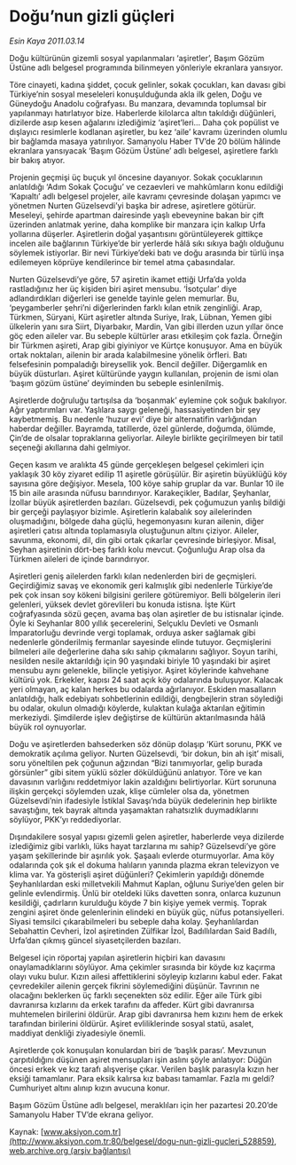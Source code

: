 # Doğu’nun gizli güçleri

*Esin Kaya 2011.03.14*

<div class="pNewsDetailMainContent" itemprop="articleBody">
 <p>
  Doğu kültürünün gizemli sosyal yapılanmaları ‘aşiretler’, Başım Gözüm Üstüne adlı belgesel programında bilinmeyen yönleriyle ekranlara yansıyor.
 </p>
 <p>
  <p class="MsoNormal">
   Töre cinayeti, kadına şiddet, çocuk gelinler, sokak çocukları, kan davası gibi Türkiye’nin sosyal meseleleri konuşulduğunda akla ilk gelen, Doğu ve Güneydoğu Anadolu coğrafyası. Bu manzara, devamında toplumsal bir yapılanmayı hatırlatıyor bize. Haberlerde kilolarca altın takıldığı düğünleri, dizilerde asıp kesen ağalarını izlediğimiz ‘aşiret’leri... Daha çok popülist ve dışlayıcı resimlerle kodlanan aşiretler, bu kez ‘aile’ kavramı üzerinden olumlu bir bağlamda masaya yatırılıyor. Samanyolu Haber TV’de 20 bölüm hâlinde ekranlara yansıyacak ‘Başım Gözüm Üstüne’ adlı belgesel, aşiretlere farklı bir bakış atıyor.
  </p>
  <p class="MsoNormal">
   Projenin geçmişi üç buçuk yıl öncesine dayanıyor. Sokak çocuklarının anlatıldığı ‘Adım Sokak Çocuğu’ ve cezaevleri ve mahkûmların konu edildiği ‘Kapıaltı’ adlı belgesel projeler, aile kavramı çevresinde dolaşan yapımcı ve yönetmen Nurten Güzelsevdi’yi başka bir adrese, aşiretlere götürür. Meseleyi, şehirde apartman dairesinde yaşlı ebeveynine bakan bir çift üzerinden anlatmak yerine, daha komplike bir manzara için kalkıp Urfa yollarına düşerler. Aşiretlerin doğal yaşantısını görüntüleyerek gittikçe incelen aile bağlarının Türkiye’de bir yerlerde hâlâ sıkı sıkıya bağlı olduğunu söylemek istiyorlar. Bir nevi Türkiye’deki batı ve doğu arasında bir türlü inşa edilemeyen köprüye kendilerince bir temel atma çabasındalar.
  </p>
  <p class="MsoNormal">
   Nurten Güzelsevdi’ye göre, 57 aşiretin ikamet ettiği Urfa’da yolda rastladığınız her üç kişiden biri aşiret mensubu. ‘İsotçular’ diye adlandırdıkları diğerleri ise genelde tayinle gelen memurlar. Bu, ‘peygamberler şehri’ni diğerlerinden farklı kılan etnik zenginliği. Arap, Türkmen, Süryani, Kürt aşiretler altında Suriye, Irak, Lübnan, Yemen gibi ülkelerin yanı sıra Siirt, Diyarbakır, Mardin, Van gibi illerden uzun yıllar önce göç eden aileler var. Bu sebeple kültürler arası etkileşim çok fazla. Örneğin bir Türkmen aşireti, Arap gibi giyiniyor ve Kürtçe konuşuyor. Ama en büyük ortak noktaları, ailenin bir arada kalabilmesine yönelik örfleri. Batı felsefesinin pompaladığı bireysellik yok. Bencil değiller. Diğergamlık en büyük düsturları. Aşiret kültüründe yaygın kullanılan, projenin de ismi olan ‘başım gözüm üstüne’ deyiminden bu sebeple esinlenilmiş.
  </p>
  <p class="MsoNormal">
   Aşiretlerde doğruluğu tartışılsa da ‘boşanmak’ eylemine çok soğuk bakılıyor. Ağır yaptırımları var. Yaşlılara saygı geleneği, hassasiyetinden bir şey kaybetmemiş. Bu nedenle ‘huzur evi’ diye bir alternatifin varlığından haberdar değiller. Bayramda, tatillerde, özel günlerde, doğumda, ölümde, Çin’de de olsalar topraklarına geliyorlar. Aileyle birlikte geçirilmeyen bir tatil seçeneği akıllarına dahi gelmiyor.
  </p>
  <p class="MsoNormal">
   Geçen kasım ve aralıkta 45 günde gerçekleşen belgesel çekimleri için yaklaşık 30 köy ziyaret edilip 11 aşiretle görüşülür. Bir aşiretin büyüklüğü köy sayısına göre değişiyor. Mesela, 100 köye sahip gruplar da var. Bunlar 10 ile 15 bin aile arasında nüfusu barındırıyor. Karakeçikler, Badılar, Şeyhanlar, İzollar büyük aşiretlerden bazıları. Güzelsevdi, pek çoğumuzun yanlış bildiği bir gerçeği paylaşıyor bizimle. Aşiretlerin kalabalık soy ailelerinden oluşmadığını, bölgede daha güçlü, hegemonyasını kuran ailenin, diğer aşiretleri çatısı altında toplamasıyla oluştuğunun altını çiziyor. Aileler, savunma, ekonomi, dil, din gibi ortak çıkarlar çevresinde birleşiyor. Misal, Seyhan aşiretinin dört-beş farklı kolu mevcut. Çoğunluğu Arap olsa da Türkmen aileleri de içinde barındırıyor.
  </p>
  <p class="MsoNormal">
   Aşiretleri geniş ailelerden farklı kılan nedenlerden biri de geçmişleri. Geçirdiğimiz savaş ve ekonomik geri kalmışlık gibi nedenlerle Türkiye’de pek çok insan soy kökeni bilgisini gerilere götüremiyor. Belli bölgelerin ileri gelenleri, yüksek devlet görevlileri bu konuda istisna. İşte Kürt coğrafyasında sözü geçen, avama baş olan aşiretler de bu istisnalar içinde. Öyle ki Seyhanlar 800 yıllık şecerelerini, Selçuklu Devleti ve Osmanlı İmparatorluğu devrinde vergi toplamak, orduya asker sağlamak gibi nedenlerle gönderilmiş fermanlar sayesinde elinde tutuyor. Geçmişlerini bilmeleri aile değerlerine daha sıkı sahip çıkmalarını sağlıyor. Soyun tarihi, nesilden nesile aktarıldığı için 90 yaşındaki biriyle 10 yaşındaki bir aşiret mensubu aynı gelenekle, bilinçle yetişiyor. Aşiret köylerinde kahvehane kültürü yok. Erkekler, kapısı 24 saat açık köy odalarında buluşuyor. Kalacak yeri olmayan, aç kalan herkes bu odalarda ağırlanıyor. Eskiden masalların anlatıldığı, halk edebiyatı sohbetlerinin edildiği, dengbejlerin stran söylediği bu odalar, okulun olmadığı köylerde, kulaktan kulağa aktarılan eğitimin merkeziydi. Şimdilerde işlev değiştirse de kültürün aktarılmasında hâlâ büyük rol oynuyorlar.
  </p>
  <p class="MsoNormal">
   Doğu ve aşiretlerden bahsederken söz dönüp dolaşıp ‘Kürt sorunu, PKK ve demokratik açılıma geliyor. Nurten Güzelsevdi, ‘bir dokun, bin ah işit’ misali, soru yöneltilen pek çoğunun ağzından “Bizi tanımıyorlar, gelip burada görsünler” gibi sitem yüklü sözler döküldüğünü anlatıyor. Töre ve kan davasının varlığını reddetmiyor lakin azaldığını belirtiyorlar. Kürt sorununa ilişkin gerçekçi söylemden uzak, klişe cümleler olsa da, yönetmen Güzelsevdi’nin ifadesiyle İstiklal Savaşı’nda büyük dedelerinin hep birlikte savaştığını, tek bayrak altında yaşamaktan rahatsızlık duymadıklarını söylüyor, PKK’yı reddediyorlar.
  </p>
  <p class="MsoNormal">
   Dışındakilere sosyal yapısı gizemli gelen aşiretler, haberlerde veya dizilerde izlediğimiz gibi varlıklı, lüks hayat tarzlarına mı sahip? Güzelsevdi’ye göre yaşam şekillerinde bir aşırılık yok. Şaşaalı evlerde oturmuyorlar. Ama köy odalarında çok şık el dokuma halıların yanında plazma ekran televizyon ve klima var. Ya gösterişli aşiret düğünleri? Çekimlerin yapıldığı dönemde Şeyhanlılardan eski milletvekili Mahmut Kaplan, oğlunu Suriye’den gelen bir gelinle evlendirmiş. Ünlü bir oteldeki lüks davetten sonra, onlarca kuzunun kesildiği, çadırların kurulduğu köyde 7 bin kişiye yemek vermiş. Toprak zengini aşiret önde gelenlerinin elindeki en büyük güç, nüfus potansiyelleri. Siyasi temsilci çıkarabilmeleri bu sebeple daha kolay. Şeyhanlılardan Sebahattin Cevheri, İzol aşiretinden Zülfikar İzol, Badıllılardan Said Badıllı, Urfa’dan çıkmış güncel siyasetçilerden bazıları.
  </p>
  <p class="MsoNormal">
   Belgesel için röportaj yapılan aşiretlerin hiçbiri kan davasını onaylamadıklarını söylüyor. Ama çekimler sırasında bir köyde kız kaçırma olayı vuku bulur. Kızın ailesi affettiklerini söyleyip kızlarını kabul eder. Fakat çevredekiler ailenin gerçek fikrini söylemediğini düşünür. Tavrının ne olacağını beklerken üç farklı seçenekten söz edilir. Eğer aile Türk gibi davranırsa kızlarını da erkek tarafını da affeder. Kürt gibi davranırsa muhtemelen birilerini öldürür. Arap gibi davranırsa hem kızını hem de erkek tarafından birilerini öldürür. Aşiret evliliklerinde sosyal statü, asalet, maddiyat denkliği ziyadesiyle önemli.
  </p>
  <p class="MsoNormal">
   <span>
   </span>
   Aşiretlerde çok konuşulan konulardan biri de ‘başlık parası’. Mevzunun çarpıtıldığını düşünen aşiret mensupları işin aslını şöyle anlatıyor: Düğün öncesi erkek ve kız tarafı alışverişe çıkar. Verilen başlık parasıyla kızın her eksiği tamamlanır. Para eksik kalırsa kız babası tamamlar. Fazla mı geldi? Cumhuriyet altını alınıp kızın avucuna konur.
  </p>
  <p class="MsoNormal">
   <span>
   </span>
   Başım Gözüm Üstüne adlı belgesel, meraklıları için her pazartesi 20.20’de Samanyolu Haber TV’de ekrana geliyor.
  </p>
 </p>
</div>


Kaynak: [www.aksiyon.com.tr](http://www.aksiyon.com.tr:80/belgesel/dogu-nun-gizli-gucleri_528859), [web.archive.org (arşiv bağlantısı)](http://web.archive.org/web/20150716033054/http://www.aksiyon.com.tr:80/belgesel/dogu-nun-gizli-gucleri_528859)
